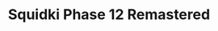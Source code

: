 ---
slug: squidki-phase-12-remastered
title: Squidki Phase 12 Remastered
description: "Squidki Phase 12 Remastered is an exciting online game. Play for free directly in your browser!"
icon: /images/new_mods/Sprunki Phase 12 Remastered.png
url: https://wowtbc.net/sprunkin/phase12-remastered/index.html
previewImage: /images/new_mods/Sprunki Phase 12 Remastered.png
type: new mods

# SEO配置
seo:
  title: "Squidki Phase 12 Remastered - Play Free Online Game | Fun Browser Games"
  description: "Squidki Phase 12 Remastered - Play this fun online game for free in your browser. No download required!"
  ogImage: "/images/new_mods/Sprunki Phase 12 Remastered.png"
  keywords: "squidki-phase-12-remastered, online game, browser game, free game, new mods game, play online"

videoUrls:
  - https://www.youtube.com/embed/example1
  - https://www.youtube.com/embed/example2

whyPlay:
  title: "Why Play Squidki Phase 12 Remastered?"
  items:
    - "Immersive Gameplay: Squidki Phase 12 Remastered offers an engaging and immersive gaming experience that will keep you entertained for hours"
    - "Challenging Levels: Test your skills with increasingly difficult challenges and obstacles"
    - "Beautiful Graphics: Enjoy stunning visuals and smooth animations that bring the game world to life"
    - "Regular Updates: New content and features are added regularly to keep the game fresh and exciting"
    - "Free to Play: Experience all the fun without spending a penny"
    - "Community Features: Connect with other players, share strategies, and compete for high scores"
    - "Cross-Platform: Play on any device with a web browser, no downloads required"

features:
  title: "Key Features of Squidki Phase 12 Remastered"
  image: "/images/new_mods/Sprunki Phase 12 Remastered.png"
  items:
    - "Intuitive Controls: Easy to learn controls make Squidki Phase 12 Remastered accessible for players of all skill levels"
    - "Multiple Game Modes: Enjoy various gameplay options that provide different challenges and experiences"
    - "Character Customization: Personalize your gaming experience with unique characters and items"
    - "Achievement System: Complete special tasks to earn rewards and recognition"
    - "Leaderboards: Compete with players worldwide and see who can achieve the highest scores"

characteristics:
  title: "Game Characteristics"
  image: "/images/new_mods/Sprunki Phase 12 Remastered.png"
  items:
    - "Genre: New mods game with elements of strategy and skill"
    - "Difficulty: Suitable for both casual gamers and those seeking a challenge"
    - "Play Time: Quick sessions or extended gameplay, depending on your preference"
    - "Art Style: Vibrant and engaging visuals that enhance the gaming experience"
    - "Sound Design: Immersive audio that complements the gameplay perfectly"

info: "Squidki Phase 12 Remastered is an exciting online game that offers players a unique and engaging gaming experience. With its intuitive controls, stunning visuals, and challenging gameplay, Squidki Phase 12 Remastered provides hours of entertainment for players of all ages and skill levels. Whether you're looking for a quick gaming session during a break or an extended play session, Squidki Phase 12 Remastered delivers an immersive experience that will keep you coming back for more. The game features multiple levels of increasing difficulty, ensuring that players are constantly challenged as they progress. With regular updates adding new content and features, Squidki Phase 12 Remastered remains fresh and exciting, providing endless entertainment options for its growing community of players."

howToPlayIntro: "Welcome to Squidki Phase 12 Remastered! This guide will walk you through the basics and help you master the game. Whether you're a beginner or looking to improve your skills, these tips and instructions will enhance your gaming experience."

howToPlaySteps:
  - title: "Getting Started"
    description: "Begin your Squidki Phase 12 Remastered adventure by familiarizing yourself with the controls. Use your keyboard or mouse to navigate through the game interface. The tutorial will guide you through the basic mechanics and help you understand the objectives."
  - title: "Understanding the Objectives"
    description: "In Squidki Phase 12 Remastered, your main goal is to progress through levels by completing specific objectives. Each level presents unique challenges that require different strategies and approaches."
  - title: "Mastering the Controls"
    description: "Practice using the controls to improve your precision and reaction time. Squidki Phase 12 Remastered requires quick reflexes and strategic thinking to overcome obstacles and defeat opponents."
  - title: "Utilizing Power-ups"
    description: "Collect power-ups throughout the game to enhance your abilities and overcome difficult challenges. Each power-up offers unique advantages that can be crucial for success."
  - title: "Developing Strategies"
    description: "As you progress in Squidki Phase 12 Remastered, develop effective strategies for different scenarios. Analyze patterns, anticipate challenges, and adapt your approach to maximize your performance."

faq:
  title: "Frequently Asked Questions about Squidki Phase 12 Remastered"
  items:
    - question: "Is Squidki Phase 12 Remastered free to play?"
      answer: "Yes, Squidki Phase 12 Remastered is completely free to play directly in your web browser. No downloads or purchases are required to enjoy the full game experience."
    - question: "Can I play Squidki Phase 12 Remastered on mobile devices?"
      answer: "Yes, Squidki Phase 12 Remastered is optimized for both desktop and mobile play. You can enjoy the game on any device with a web browser and internet connection."
    - question: "Are there any in-game purchases?"
      answer: "While Squidki Phase 12 Remastered is free to play, there may be optional in-game purchases available for cosmetic items or additional features that don't affect core gameplay."
    - question: "How often is Squidki Phase 12 Remastered updated?"
      answer: "The developers regularly update Squidki Phase 12 Remastered with new content, features, and improvements based on player feedback and game performance."
    - question: "Can I play Squidki Phase 12 Remastered offline?"
      answer: "Currently, Squidki Phase 12 Remastered requires an internet connection to play as it's a browser-based online game."
    - question: "Is Squidki Phase 12 Remastered suitable for children?"
      answer: "Yes, Squidki Phase 12 Remastered is designed to be family-friendly and suitable for players of all ages."
    - question: "How do I report bugs or issues?"
      answer: "If you encounter any problems while playing Squidki Phase 12 Remastered, you can report them through the game's support page or contact the developers directly through their website."
    - question: "Still Have Questions?"
      answer: "If you have additional questions about Squidki Phase 12 Remastered that aren't covered in this FAQ, please visit our support center or contact our customer service team for assistance."
---